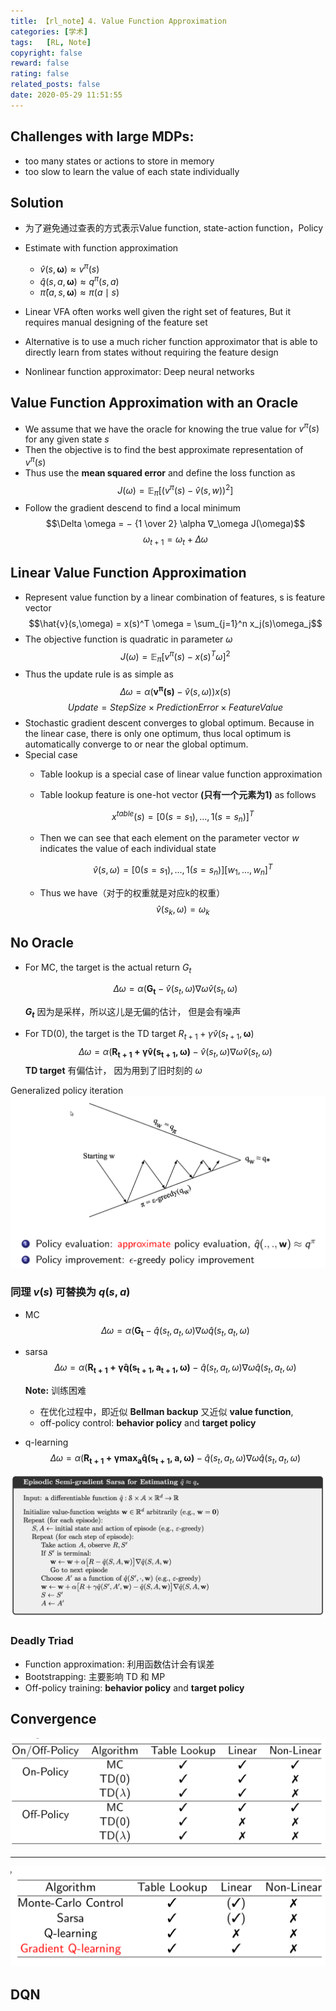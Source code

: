 ```yaml
---
title: 【rl_note】4. Value Function Approximation
categories: [学术]
tags:   [RL, Note]
copyright: false
reward: false
rating: false
related_posts: false
date: 2020-05-29 11:51:55
---
```


## Challenges with large MDPs:
- too many states or actions to store in memory
- too slow to learn the value of each state individually

## Solution
- 为了避免通过查表的方式表示Value function, state-action function，Policy
- Estimate with function approximation
    - $\hat{v} (s, \mathbf{\omega}) \approx  v^π (s)$
    - $\hat{q}(s, a, \mathbf{\omega}) \approx  q^π (s, a)$
    - $\hat{\pi}(a, s, \mathbf{\omega}) \approx  π(a \mid s)$

- Linear VFA often works well given the right set of features, But it requires manual designing of the feature set
- Alternative is to use a much richer function approximator that is able to directly learn from states without requiring the feature design
- Nonlinear function approximator: Deep neural networks


## Value Function Approximation with an Oracle
- We assume that we have the oracle for knowing the true value for
$v^π (s)$ for any given state $s$
- Then the objective is to find the best approximate representation of $v^π (s)$
- Thus use the **mean squared error** and define the loss function as
$$J(\omega) = \mathbb{E}_π [(v^π (s) − \hat{v}(s, w))^2]$$
- Follow the gradient descend to find a local minimum
$$\Delta \omega = − {1 \over 2} \alpha ∇_\omega J(\omega)$$
$$\omega_{t+1} = \omega_t + \Delta \omega$$

## Linear Value Function Approximation

- Represent value function by a linear combination of features, s is feature vector
$$\hat{v}(s,\omega) = x(s)^T \omega = \sum_{j=1}^n x_j(s)\omega_j$$
- The objective function is quadratic in parameter $\omega$
$$J(\omega) = \mathbb{E}_\pi[v^\pi(s) − x(s)^T \omega]^2$$
- Thus the update rule is as simple as
$$\Delta\omega = \alpha(\mathbf{v^\pi(s)} − \hat{v}(s, \omega))x(s)$$
$$Update = StepSize × PredictionError × FeatureValue$$
- Stochastic gradient descent converges to global optimum. Because in the linear case, there is only one optimum, thus local optimum is automatically converge to or near the global optimum.
- Special case
    - Table lookup is a special case of linear value function approximation
    - Table lookup feature is one-hot vector **(只有一个元素为1)** as follows

        $$x^{table}(s) = [0(s = s_1 ), ..., 1(s = s_n )]^T$$

    - Then we can see that each element on the parameter vector $w$ indicates the value of each individual state

        $$\hat{v}(s, \omega) = [0(s = s_1 ), ..., 1(s = s_n)] [w_1 , ..., w_n]^T$$

    - Thus we have（对于的权重就是对应k的权重） 
        $$\hat{v}(s_k , \omega) = \omega_k$$


## No Oracle
- For MC, the target is the actual return $G_t$

    $$\Delta\omega = \alpha (\mathbf{G_t} − \hat{v}(s_t , \omega) ∇\omega \hat{v}(s_t , \omega)$$

    **$G_t$** 因为是采样，所以这儿是无偏的估计， 但是会有噪声
- For TD(0), the target is the TD target $R_{t+1} + \gamma \hat{v}(s_{t+1} , \mathbf{\omega})$
    $$\Delta\omega = \alpha(\mathbf{R_{t+1} +\gamma \hat{v} (s_{t+1} , \omega)} − \hat{v}(s_t , \omega) ∇ \omega\hat{v} (s_t , \omega)$$
    **TD target** 有偏估计， 因为用到了旧时刻的 $\omega$

Generalized policy iteration
![](/images/posts/rl/value_function_approximation/policy_iteration.png)

### 同理 $v(s)$ 可替换为 $q(s,a)$ 
- MC
    $$\Delta\omega = \alpha (\mathbf{G_t} − \hat{q}(s_t ,a_t, \omega) ∇\omega \hat{q}(s_t ,a_t, \omega)$$

- sarsa
    $$\Delta\omega = \alpha(\mathbf{R_{t+1} +\gamma \hat{q} (s_{t+1} ,a_{t+1}, \omega)} − \hat{q}(s_t,a_t,\omega) ∇ \omega\hat{q} (s_t, a_t, \omega)$$

    **Note:** 训练困难
        
    - 在优化过程中，即近似 **Bellman backup** 又近似 **value function**, 
    - off-policy control: **behavior policy** and **target policy** 

- q-learning
    $$\Delta\omega = \alpha(\mathbf{R_{t+1} +\gamma \max_a \hat{q}(s_{t+1} ,a, \omega)} − \hat{q}(s_t,a_t,\omega) ∇ \omega\hat{q} (s_t, a_t, \omega)$$

![](/images/posts/rl/value_function_approximation/sarsa_semi_gradient.png)

### Deadly Triad
- Function approximation: 利用函数估计会有误差
- Bootstrapping: 主要影响 TD 和 MP
- Off-policy training:  **behavior policy** and **target policy** 
  
## Convergence
![](/images/posts/rl/value_function_approximation/convergence.png)

___

![](/images/posts/rl/value_function_approximation/convergence_al.png)


## DQN

